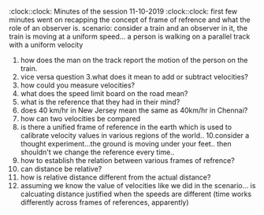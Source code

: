:clock::clock: Minutes of the session 11-10-2019 :clock::clock:
first few minutes went on recapping the concept of frame of refrence and what the role of an observer is.
scenario: consider a train and an observer in it, the train is moving at a uniform speed... a person is walking on a parallel track with a uniform velocity
1. how does the man on the track report the motion of the person on the train.
2. vice versa question
3.what does it mean to add or subtract velocities?
4. how could you measure velocities?
5. what does the speed limit board on the road mean?
6. what is the reference that they had in their mind?
7. does 40 km/hr in New Jersey mean the same as 40km/hr in Chennai?
8. how can two velocities be compared
9. is there a unified frame of reference in the earth which is used to calibrate velocity values in various regions of the world..
10.consider a thought experiment...the ground is moving under your feet..  then shouldn't we change the reference every time.. 
11. how to establish the relation between various frames of refrence?
12. can distance be relative?
13. how is relative distance different from the actual distance?
14. assuming we know the value of velocities like we did in the scenario... is calcuating distance justified when the speeds are different (time works differently across frames of references, apparently)
